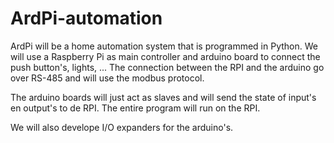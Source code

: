 ArdPi-automation
================

ArdPi will be a home automation system that is programmed in Python.
We will use a Raspberry Pi as main controller and arduino board to connect the push button's, lights, ...
The connection between the RPI and the arduino go over RS-485 and will use the modbus protocol.

The arduino boards will just act as slaves and will send the state of input's en output's to de RPI.
The entire program will run on the RPI.

We will also develope I/O expanders for the arduino's.


